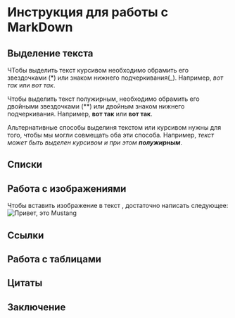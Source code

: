 # Инструкция для работы с MarkDown

## Выделение текста

ЧТобы выделить текст курсивом необходимо обрамить его звездочками (*) или знаком нижнего подчеркивания(_). Например, *вот так* или _вот так_.

Чтобы выделить текст полужирным, необходимо обрамить его двойными звездочками (**) или двойным знаком нижнего подчеркивания. Например, **вот так** или __вот так__.

Альтернативные способы выделиня текстом или курсивом нужны для того, чтобы мы могли совмещать оба эти способа. Например,
_текст может быть выделен курсивом и при этом **полужирным**_.

## Списки

## Работа с изображениями

Чтобы вставить изображение в текст , достаточно написать следующее: 
![Привет, это Mustang](Mustang.jpg)

## Ссылки

## Работа с таблицами

## Цитаты

## Заключение
